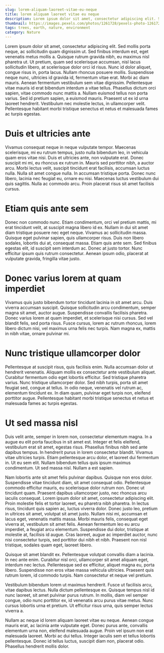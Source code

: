 ```yaml
---
slug: lorem-aliquam-laoreet-vitae-eu-neque
title: lorem aliquam laoreet vitae eu neque
description: Lorem ipsum dolor sit amet, consectetur adipiscing elit. Sed mollis porta neque, ac sollicitudin quam dignissim ut. Sed finibus interdum est, eget venenatis metus mollis a.
thumbnail: https://images.pexels.com/photos/1261728/pexels-photo-1261728.jpeg?auto=compress&cs=tinysrgb&w=1260&h=750&dpr=1
tags: trees, earth, nature, environment
category: Nature
---
```


Lorem ipsum dolor sit amet, consectetur adipiscing elit. Sed mollis porta neque, ac sollicitudin quam dignissim ut. Sed finibus interdum est, eget venenatis metus mollis a. Quisque rutrum gravida nibh, eu maximus nisl pharetra ut. Ut pretium, quam sed scelerisque accumsan, nisl lacus sollicitudin libero, at scelerisque dolor orci id risus. Nunc id dolor aliquet, congue risus in, porta lacus. Nullam rhoncus posuere mollis. Suspendisse neque nunc, ultricies id gravida id, fermentum vitae erat. Morbi ac diam mauris. Aenean fermentum vestibulum sem vitae dignissim. Pellentesque vitae mauris id erat bibendum interdum a vitae tellus. Phasellus dictum orci sapien, vitae commodo nunc mattis a. Nullam euismod tellus non porta varius. Sed id pretium sapien, a euismod mauris. Praesent ut ex id urna laoreet hendrerit. Vestibulum nec molestie lectus, in ullamcorper velit. Pellentesque habitant morbi tristique senectus et netus et malesuada fames ac turpis egestas.

# Duis et ultricies ante
Vivamus consequat neque in neque vulputate tempor. Maecenas scelerisque, mi eu rutrum tempus, justo nulla bibendum leo, in vehicula quam eros vitae nisi. Duis et ultricies ante, non vulputate erat. Donec suscipit mi mi, eu rhoncus ex rutrum in. Mauris sed porttitor nibh, a auctor arcu. Morbi lectus velit, suscipit tincidunt erat facilisis, accumsan luctus nulla. Nulla sit amet congue nulla. In accumsan tristique porta. Donec nunc libero, lacinia nec feugiat eu, ornare eu nisi. Maecenas luctus vestibulum dui quis sagittis. Nulla ac commodo arcu. Proin placerat risus sit amet facilisis cursus.

# Etiam quis ante sem
Donec non commodo nunc. Etiam condimentum, orci vel pretium mattis, mi erat tincidunt velit, at suscipit magna libero id ex. Nullam in dui sit amet diam tristique posuere nec eget neque. Vivamus ac sollicitudin massa. Quisque eget pulvinar sapien, quis ullamcorper risus. Duis non libero sodales, lobortis dui at, consequat massa. Etiam quis ante sem. Sed finibus egestas elit, id suscipit sem interdum ac. Donec at justo tortor. Nunc efficitur ipsum quis rutrum consectetur. Aenean ipsum odio, placerat at vulputate gravida, fringilla vitae justo.

# Donec varius lorem at quam imperdiet
Vivamus quis justo bibendum tortor tincidunt lacinia in sit amet arcu. Duis viverra accumsan suscipit. Quisque sollicitudin arcu condimentum, semper magna sit amet, auctor augue. Suspendisse convallis facilisis pharetra. Donec varius lorem at quam imperdiet, et scelerisque nisi cursus. Sed vel blandit felis, sed porta risus. Fusce cursus, lorem ac rutrum rhoncus, lorem libero dictum nisi, vel maximus urna felis nec turpis. Nam magna ex, mattis in nibh vitae, ornare pulvinar mi.

# Nunc tristique ullamcorper dolor
Pellentesque at suscipit risus, quis facilisis enim. Nulla accumsan dolor ut hendrerit venenatis. Aliquam mollis ex consectetur ante vestibulum aliquet. Curabitur fermentum odio eget lobortis efficitur. Sed tristique pharetra varius. Nunc tristique ullamcorper dolor. Sed nibh turpis, porta sit amet feugiat sed, congue at tellus. In odio neque, venenatis vel rutrum ac, elementum tincidunt ex. In diam quam, pulvinar eget turpis non, eleifend porttitor augue. Pellentesque habitant morbi tristique senectus et netus et malesuada fames ac turpis egestas.

# Ut sed massa nisl
Duis velit ante, semper in lorem non, consectetur elementum magna. In a augue eu elit porta faucibus in sit amet est. Integer et felis eleifend, vestibulum erat sit amet, egestas risus. Phasellus finibus nibh sed ante dapibus tempus. In hendrerit purus in lorem consectetur blandit. Vivamus vitae ultricies turpis. Etiam pellentesque arcu dolor, et laoreet dui fermentum in. Ut eu sem elit. Nullam bibendum tellus quis ipsum maximus condimentum. Ut sed massa nisl. Nullam a est sapien.

Nam lobortis ante sit amet felis pulvinar dapibus. Quisque non eros dolor. Suspendisse vitae tincidunt diam, sit amet consequat odio. Pellentesque commodo efficitur mauris, eu scelerisque dolor rutrum non. Donec ut tincidunt quam. Praesent dapibus ullamcorper justo, nec rhoncus arcu iaculis consequat. Lorem ipsum dolor sit amet, consectetur adipiscing elit. Proin molestie felis et tortor laoreet, eu pharetra nibh pharetra. In lectus risus, tincidunt quis sapien ac, luctus viverra dolor. Donec justo leo, pretium in ultrices sit amet, volutpat sit amet justo. Nullam nisi mi, accumsan et lacus eget, venenatis mattis massa. Morbi mauris felis, consequat eget viverra at, vestibulum sit amet felis. Aenean fermentum leo eu arcu imperdiet, a feugiat arcu elementum. Suspendisse dui dolor, tristique at molestie at, facilisis id augue. Cras laoreet, augue ac imperdiet auctor, nunc nisi consectetur turpis, sed porttitor dui nibh et nibh. Praesent non nisl tristique, sodales quam eget, laoreet libero.

Quisque sit amet blandit ex. Pellentesque volutpat convallis diam a lacinia. In nec ante enim. Curabitur nisl orci, ullamcorper sit amet aliquam eget, interdum nec lectus. Pellentesque sed ex efficitur, aliquet magna eu, porta libero. Suspendisse non eros vitae massa vehicula ultricies. Praesent quis rutrum lorem, id commodo turpis. Nam consectetur et neque vel pretium.

Vestibulum bibendum lorem ut maximus hendrerit. Fusce ut facilisis arcu, vitae dapibus lectus. Nulla dictum pellentesque ex. Quisque tempus nisl id nunc laoreet, sit amet pulvinar purus rutrum. In mollis, diam vel semper congue, odio nunc porttitor ex, id venenatis arcu purus vitae metus. Nunc cursus lobortis urna et pretium. Ut efficitur risus urna, quis semper lectus viverra a.

Nullam ac neque id lorem aliquam laoreet vitae eu neque. Aenean congue mauris erat, ac lacinia ante vulputate eget. Donec purus ante, convallis elementum urna non, eleifend malesuada augue. Proin vel ipsum non erat malesuada laoreet. Morbi ac dui tellus. Integer iaculis sem et tellus lobortis pellentesque. Donec id tellus luctus, suscipit diam non, placerat odio. Phasellus hendrerit mollis dolor.

